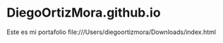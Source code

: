 # DiegoOrtizMora.github.io
Este es mi portafolio 
file:///Users/diegoortizmora/Downloads/index.html

